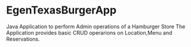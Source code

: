 # EgenTexasBurgerApp
Java Application to perform Admin operations of a Hamburger Store
The Application provides basic CRUD operarions on Location,Menu and Reservations.
